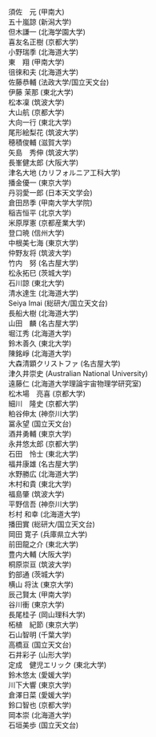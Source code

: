 須佐　元  (甲南大)<br>
五十嵐諒  (新潟大学)<br>
但木謙一  (北海学園大学)<br>
喜友名正樹  (京都大学)<br>
小野瑞季  (北海道大学)<br>
東　翔  (甲南大学)<br>
徂徠和夫  (北海道大学)<br>
佐藤恭輔  (法政大学/国立天文台)<br>
伊藤 茉那  (東北大学)<br>
松本凜  (筑波大学)<br>
大山航  (京都大学)<br>
大向一行  (東北大学)<br>
尾形絵梨花  (筑波大学)<br>
穂積俊輔  (滋賀大学)<br>
矢島　秀伸  (筑波大学)<br>
長峯健太郎  (大阪大学)<br>
津名大地  (カリフォルニア工科大学)<br>
播金優一  (東京大学)<br>
丹羽愛一郎  (日本天文学会)<br>
倉田昂季  (甲南大学大学院)<br>
稲吉恒平  (北京大学)<br>
米原厚憲  (京都産業大学)<br>
登口暁  (信州大学)<br>
中根美七海  (東京大学)<br>
仲野友将  (筑波大学)<br>
竹内　努  (名古屋大学)<br>
松永拓巳  (茨城大学)<br>
石川諒  (東北大学)<br>
清水達生  (北海道大学)<br>
Seiya Imai  (総研大/国立天文台)<br>
長船大樹  (北海道大学)<br>
山田　麟  (名古屋大学)<br>
堀江秀  (北海道大学)<br>
鈴木善久  (東北大学)<br>
陳銘崢  (北海道大学)<br>
大森清顕クリストファ  (名古屋大学)<br>
津久井崇史  (Australian National University)<br>
遠藤仁  (北海道大学理論宇宙物理学研究室)<br>
松木場　亮喜  (京都大学)<br>
細川　隆史  (京都大学)<br>
粕谷伸太  (神奈川大学)<br>
冨永望  (国立天文台)<br>
酒井勇輔  (東京大学)<br>
永井悠太郎  (京都大学)<br>
石田　怜士  (東北大学)<br>
福井康雄  (名古屋大学)<br>
水野勝広  (北海道大学)<br>
木村和貴  (東北大学)<br>
福島肇  (筑波大学)<br>
平野信吾  (神奈川大学)<br>
杉村 和幸  (北海道大学)<br>
播田實  (総研大/国立天文台)<br>
岡田 寛子  (兵庫県立大学)<br>
前田龍之介  (東北大学)<br>
豊内大輔  (大阪大学)<br>
桐原崇亘  (筑波大学)<br>
釣部通  (茨城大学)<br>
横山 将汰  (東京大学)<br>
辰己賢太  (甲南大学)<br>
谷川衝  (東京大学)<br>
長尾桂子  (岡山理科大学)<br>
柘植　紀節  (東京大学)<br>
石山智明  (千葉大学)<br>
高橋亘  (国立天文台)<br>
石井彩子  (山形大学)<br>
定成　健児エリック  (東北大学)<br>
鈴木悠太  (愛媛大学)<br>
川下大響  (東京大学)<br>
倉澤日菜  (愛媛大学)<br>
鈴口智也  (京都大学)<br>
岡本崇  (北海道大学)<br>
石垣美歩  (国立天文台)<br>

